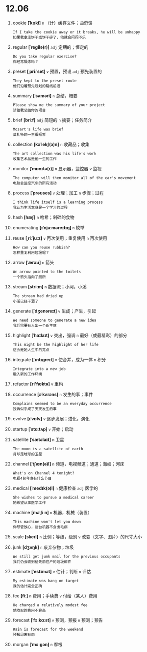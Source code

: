 # 12.06

1. cookie **[ˈkʊki]** `n` （计）缓存文件；曲奇饼

   ```
   If I take the cookie away or it breaks, he will be unhappy
   如果我拿走饼干或饼干碎了，他就会闷闷不乐
   ```

2. regular **[ˈreɡilə(r)]** `adj` 定期的；恒定的

   ```
   Do you take regular exercise?
   你经常锻炼吗？
   ```

3. preset **[ˌpriːˈset]** `v` 预置，预设 `adj` 预先装置的

   ```
   They kept to the preset route
   他们沿着预先规划的路线前进
   ```

4. summary **[ˈsʌməri]** `n` 总结，概要

   ```
   Please show me the summary of your project
   请给我总结你的项目
   ```

5. brief **[briːf]** `adj` 简短的 `n` 摘要；任务简介

   ```
   Mozart's life was brief
   莫扎特的一生很短暂
   ```

6. collection **[kəˈlekʃ(ə)n]** `n` 收藏品；收集

   ```
   The art collection was his life's work
   收集艺术品是他一生的工作
   ```

7. monitor **[ˈmɒnɪtə(r)]** `n` 显示器，监控器 `v` 监视

   ```
   The computer will then monitor all of the car's movement
   电脑会监控汽车的所有活动
   ```

8. process **[ˈprəʊses]** `v` 处理；加工 `n` 步骤；过程

   ```
   I think life itself is a learning process
   我认为生活本身是一个学习的过程
   ```

9. hash **[hæʃ]** `n` 哈希；剁碎的食物

10. enumerating **[ɪˈnjuːməreɪtɪŋ]** `n` 枚举

11. reuse **[ˌriːˈjuːz]** `v` 再次使用；重复使用 `n` 再次使用

    ```
    How can you reuse rubbish?
    怎样重复利用垃圾呢？
    ```

12. arrow **[ˈærəʊ]** `n` 箭头

    ```
    An arrow pointed to the toilets
    一个箭头指向了厕所
    ```

13. stream **[striːm]** `n` 数据流；小河，小溪

    ```
    The stream had dried up
    小溪已经干涸了
    ```

14. generate **[ˈdʒenəreɪt]** `v` 生成；产生，引起

    ```
    We need someone to generate a new idea
    我们需要有人出一个新主意
    ```

15. highlight **[ˈhaɪlaɪt]** `v` 突出，强调 `n` 最好（或最精彩）的部分

    ```
    This might be the highlight of her life
    这会是她人生中的亮点
    ```

16. integrate **[ˈɪntɪɡreɪt]** `v` 使合并，成为一体 `n` 积分

    ```
    Integrate into a new job
    融入新的工作环境
    ```

17. refactor **[ri'fæktə]** `v` 重构

18. occurrence **[əˈkʌrəns]** `n` 发生的事；事件

    ```
    Complains seemed to be an everyday occurrence
    投诉似乎成了天天发生的事
    ```

19. evolve **[ɪˈvɒlv]** `v` 逐步发展；进化，演化

20. startup **[ˈstɑːtʌp]** `v` 开始；启动

21. satellite **[ˈsætəlaɪt]** `n` 卫星

    ```
    The moon is a satellite of earth
    月球是地球的卫星
    ```

22. channel **[ˈtʃæn(ə)l]** `n` 频道，电视频道；通道；海峡；河床

    ```
    What's on Channel 4 tonight?
    电视4台今晚有什么节目
    ```

23. medical **[ˈmedɪk(ə)l]** `n` 健康检查 `adj` 医学的

    ```
    She wishes to pursue a medical career
    她希望从事医学工作
    ```

24. machine **[məˈʃiːn]** `n` 机器，机械（装置）

    ```
    This machine won't let you down
    你尽管放心，这台机器不会出毛病
    ```

25. scale **[skeɪl]** `n` 比例；等级，级别 `v` 改变（文字、图片）的尺寸大小

26. junk **[dʒʌŋk]** `n` 废弃杂物；垃圾

    ```
    We still get junk mail for the previous occupants
    我们仍会收到给先前住户的垃圾邮件
    ```

27. estimate **[ˈestɪmət]** `v` 估计；判断 `n` 评估

    ```
    My estimate was bang on target
    我的估计完全正确
    ```

28. fee **[fiː]** `n` 费用；手续费 `v` 付给（某人）费用

    ```
    He charged a relatively modest fee
    他收取的费用不算高
    ```

29. forecast **[ˈfɔːkɑːst]** `v` 预测，预报 `n` 预测；预告

    ```
    Rain is forecast for the weekend
    预报周末有雨
    ```

30. morgan **[ˈmɔːɡən]** `n` 摩根
